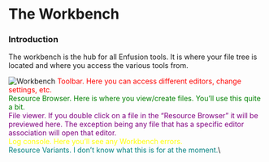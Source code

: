 # The Workbench

### Introduction
The workbench is the hub for all Enfusion tools. It is where your file tree is located and where you access the various tools from.

![Workbench](https://i.imgur.com/5Hj0Nen.jpg)
<span style="color:red">Toolbar. Here you can access different editors, change settings, etc.</span>\
<span style="color:green">Resource Browser. Here is where you view/create files. You’ll use this quite a bit.</span>\
<span style="color:purple">File viewer. If you double click on a file in the “Resource Browser” it will be previewed here. The exception being any file that has a specific editor association will open that editor.</span>\
<span style="color:yellow">Log console. Here you’ll see any Workbench errors.</span>\
<span style="color:teal">Resource Variants. I don’t know what this is for at the moment.</span>\
